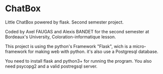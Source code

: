 # ChatBox
Little ChatBox powered by flask. Second semester project.

Coded by Axel FAUGAS and Alexis BANDET for the second semester at Bordeaux's University, Coloration-informatique lesson.

This project is using the python's Framework "Flask", wich is a micro-framework for making web with python.
it's also use a Postgresql database.

You need to install flask and python3+ for running the program. You also need psycopg2 and a valid postregsql server.
